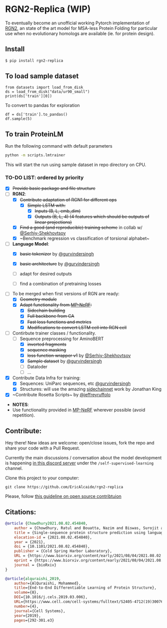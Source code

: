 # RGN2-Replica (WIP)

To eventually become an unofficial working Pytorch implementation of [RGN2](https://www.biorxiv.org/content/10.1101/2021.08.02.454840v1), an state of the art model for MSA-less Protein Folding for particular use when no evolutionary homologs are available (ie. for protein design). 

## Install

```bash
$ pip install rgn2-replica
```

## To load sample dataset


```
from datasets import load_from_disk
ds = load_from_disk("data/ur90_small")
print(ds['train'][0])
```
To convert to pandas for exploration
```
df = ds['train'].to_pandas()
df.sample(5)
```


## To train ProteinLM

Run the following command with default parameters

```bash
python -m scripts.lmtrainer
```
This will start the run using sample dataset in repo directory on CPU.


### TO-DO LIST: ordered by priority

* [x] ~~Provide basic package and file structure~~
* [ ] **RGN2**:
	* [x] ~~Contribute adaptation of RGN1 for different ops~~
		* [x] ~~Simple LSTM with:~~ 
		    * [x] ~~Inputs (B, L, emb_dim)~~
		    * [x] ~~Outputs (B, L, 4) (4 features which should be outputs of linear projections)~~
	* [x] ~~Find a good (and reproducible) training scheme~~ in collab w/ [@Serhiy-Shekhovtsov](https://github.com/Serhiy-Shekhovtsov)
	* [x] ~Benchmark regression vs classification of torsional alphabet~
* [ ] **Language Model**: 
	* [x] ~~basic tokenizer~~ by [@gurvindersingh](https://github.com/gurvindersingh)
	* [x] ~~basic architecture~~ by [@gurvindersingh](https://github.com/gurvindersingh)
	* [ ] adapt for desired outputs
	* [ ] find a combination of pretraining losses


* [ ] To be merged when first versions of RGN are ready: 
	* [x] ~~Geometry module~~ 
	* [x] ~~Adapt functionality from [MP-NeRF](https://github.com/EleutherAI/mp_nerf):~~
		* [x] ~~Sidechain building~~
		* [x] ~~Full backbone from CA~~
		* [x] ~~Fast loss functions and metrics~~
		* [x] ~~Modifications to convert LSTM cell into RGN cell~~

* [ ] Contirbute trainer classes / functionality. 
	* [ ] Sequence preprocessing for AminoBERT
		* [x] ~~inverted fragments~~
		* [x] ~~sequence masking~~
		* [x] ~~loss function wrapper v1~~ by [@Serhiy-Shekhovtsov](https://github.com/Serhiy-Shekhovtsov)
		* [x] ~~Sample dataset~~ by [@gurvindersingh](https://github.com/gurvindersingh)
		* [ ] Dataloder
		* [ ] ...

* [x] Contribute Data Infra for training: 
	* [x] Sequences: UniParc sequences, etc [@gurvindersingh](https://github.com/gurvindersingh)
	* [x] Structures: will use the amazing [sidechainnet](https://github.com/jonathanking/sidechainnet) work by Jonathan King  

* [x] ~Contribute Rosetta Scripts~ by [@jeffreyruffolo](https://github.com/jeffreyruffolo)

* **NOTES**: 
* Use functionality provided in [MP-NeRF](https://github.com/EleutherAI/mp_nerf) wherever possible (avoid repetition). 

## Contribute: 

Hey there! New ideas are welcome: open/close issues, fork the repo and share your code with a Pull Request. 

Currently the main discussions / conversation about the model development is happening [in this discord server](https://discord.gg/VpPpa9EZ) under the `/self-supervised-learning` channel.  

Clone this project to your computer:

`git clone https://github.com/EricAlcaide/rgn2-replica`

Please, follow [this guideline on open source contribtuion](https://numpy.org/devdocs/dev/index.html) 

## Citations:

```bibtex
@article {Chowdhury2021.08.02.454840,
    author = {Chowdhury, Ratul and Bouatta, Nazim and Biswas, Surojit and Rochereau, Charlotte and Church, George M. and Sorger, Peter K. and AlQuraishi, Mohammed},
    title = {Single-sequence protein structure prediction using language models from deep learning},
    elocation-id = {2021.08.02.454840},
    year = {2021},
    doi = {10.1101/2021.08.02.454840},
    publisher = {Cold Spring Harbor Laboratory},
    URL = {https://www.biorxiv.org/content/early/2021/08/04/2021.08.02.454840},
    eprint = {https://www.biorxiv.org/content/early/2021/08/04/2021.08.02.454840.full.pdf},
    journal = {bioRxiv}
}

@article{alquraishi_2019,
	author={AlQuraishi, Mohammed},
	title={End-to-End Differentiable Learning of Protein Structure},
	volume={8},
	DOI={10.1016/j.cels.2019.03.006},
	URL={https://www.cell.com/cell-systems/fulltext/S2405-4712(19)30076-6}
	number={4},
	journal={Cell Systems},
	year={2019},
	pages={292-301.e3}

```

